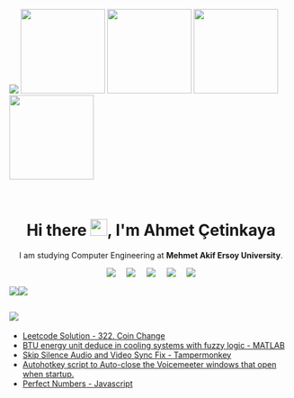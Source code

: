 <a href="https://gist.github.com/ahmet-cetinkaya"><img src="https://img.shields.io/badge/my%20gists-100000?style=for-the-badge&logo=github&logoColor=white" /></a>
<a href="https://github.com/ahmet-cetinkaya-forks"><img src="https://user-images.githubusercontent.com/53148314/167849898-181e9db8-cab3-4e92-97d4-69ca5a7f5a21.svg" width="150"></a>
<a href="https://github.com/ahmet-cetinkaya-core"><img src="https://user-images.githubusercontent.com/53148314/167849894-c2071306-a0e2-4171-a6ca-7f6522cf927a.svg" width="150"></a>
<a href="https://github.com/ahmet-cetinkaya-other"><img src="https://user-images.githubusercontent.com/53148314/167849903-123fe721-3491-479b-9a81-931dd28b0e6e.svg" width="150"></a>
<a href="https://github.com/ahmet-cetinkaya-old"><img src="https://user-images.githubusercontent.com/53148314/167849902-1813382d-03bf-40cf-b98a-99631c8a3b87.svg" width="150"></a>

<br>

<h1 align='center'> Hi there <img src="https://user-images.githubusercontent.com/53148314/120832912-d7576900-c569-11eb-8de9-71da3412c259.gif" height="30">, I'm Ahmet Çetinkaya</h1>

<p align='center'>
  I am studying Computer Engineering at <b>Mehmet Akif Ersoy University</b>. 
</p>

<p align='center'>
<a href="https://www.linkedin.com/in/ahmet-cetinkaya/"><img src="https://img.shields.io/badge/linkedin-%230077B5.svg?&style=for-the-badge&logo=linkedin&logoColor=white" /></a>&nbsp;&nbsp;&nbsp;&nbsp;
<a href="https://twitter.com/ahmetctnky_dev"><img src="https://img.shields.io/badge/twitter-%231DA1F2.svg?&style=for-the-badge&logo=twitter&logoColor=white" /></a>&nbsp;&nbsp;&nbsp;&nbsp;
<a href="mailto:ahmetcetinkaya7@outlook.com"><img src="https://img.shields.io/badge/EMail-0078D4.svg?&style=for-the-badge&logo=microsoft%20outlook&logoColor=white" /></a>&nbsp;&nbsp;&nbsp;&nbsp;
<a href="https://ahmetcetinkaya.me/"><img src="https://img.shields.io/badge/ahmetcetinkaya.me-F4D03E.svg?&style=for-the-badge&logo=Cliqz&logoColor=black" /></a>&nbsp;&nbsp;&nbsp;&nbsp;
<a href="https://github.com/ahmet-cetinkaya"><img src="https://estruyf-github.azurewebsites.net/api/VisitorHit?user=ahmet-cetinkaya&countColor=%237B1E7A" /></a>
</p>


<a href="https://github.com/ahmet-cetinkaya"><img align="center" src="https://github-readme-stats.vercel.app/api?username=ahmet-cetinkaya&show_icons=true&bg_color=0d1117&text_color=bdc3c7&title_color=F4D03E&icon_color=F4D03E&hide_border=true" /></a><a href="https://github.com/ahmet-cetinkaya"><img align="center" src="https://github-readme-stats.vercel.app/api/top-langs/?username=ahmet-cetinkaya&bg_color=0d1117&text_color=bdc3c7&title_color=F4D03E&hide_border=true&layout=compact&langs_count=10" /></a>

## <a href="https://gist.github.com/ahmet-cetinkaya"><img src="https://img.shields.io/badge/Latest-Gists-100000?style=for-the-badge&logo=github&logoColor=white" /></a>

<!-- GISTS:START -->
- [Leetcode Solution - 322. Coin Change](https://gist.github.com/ahmet-cetinkaya/ebc40f60131111f07546b31f0f87231d)
- [BTU energy unit deduce in cooling systems with fuzzy logic - MATLAB](https://gist.github.com/ahmet-cetinkaya/c7b34541af6859554d4497dd25742e0a)
- [Skip Silence Audio and Video Sync Fix - Tampermonkey](https://gist.github.com/ahmet-cetinkaya/50782d593330abc1514cc86a210a8db4)
- [Autohotkey script to Auto-close the Voicemeeter windows that open when startup.](https://gist.github.com/ahmet-cetinkaya/0f5f993256bc35b701543895b4fa4571)
- [Perfect Numbers - Javascript](https://gist.github.com/ahmet-cetinkaya/51a8a6cb0554978beadacd71dd90eafb)
<!-- GISTS:END -->
